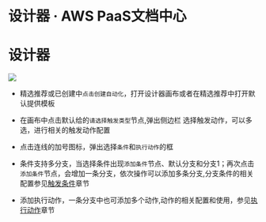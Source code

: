 # 设计器 · AWS PaaS文档中心

# 设计器

[![](https://docs.awspaas.com/user-manual/aws-pass-console-user-manual-process-64ga/auto/design.gif)](<design.gif>)

  * 精选推荐或已创建中`点击创建自动化`，打开设计器画布或者在精选推荐中打开默认提供模板

  * 在画布中点击默认给的`请选择触发类型`节点,弹出侧边栏 选择触发动作，可以多选，进行相关的触发动作配置

  * 点击连线的加号图标，弹出选择`条件`和`执行动作`的框

  * 条件支持多分支，当选择条件出现`添加条件`节点、默认分支和分支1；再次点击`添加条件`节点，会增加一条分支，依次操作可以添加多条分支,分支条件的相关配置参见[触发条件](<if.html>)章节

  * 添加执行动作，一条分支中也可添加多个动作,动作的相关配置和使用，参见[执行动作](<then.html>)章节